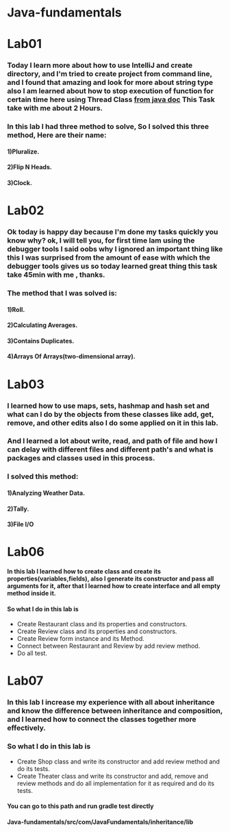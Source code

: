# Java-fundamentals

# Lab01
### Today I learn more about how to use IntelliJ and create directory, and I'm tried to create project from command line, and I found that amazing and look for more about string type also I am learned about how to stop execution of function for certain time here using Thread Class [from java doc](https://docs.oracle.com/javase/7/docs/api/java/lang/Thread.html) This Task take with me about 2 Hours.
### In this lab I had three method to solve, So I solved this three method, Here are their name:
#### 1)Pluralize.

#### 2)Flip N Heads.

#### 3)Clock.


# Lab02
### Ok today is happy day because I'm done my tasks quickly you know why? ok, I will tell you, for first time Iam using the debugger tools I said oobs why I ignored an important thing like this I was surprised from the amount of ease with which the debugger tools gives us so today  learned great thing this task take 45min with me , thanks.
### The method that I was solved is:
#### 1)Roll.

#### 2)Calculating Averages.

#### 3)Contains Duplicates.

#### 4)Arrays Of Arrays(two-dimensional array).



# Lab03
### I learned how to use maps, sets, hashmap and hash set and what can I do by the objects from these classes like add, get, remove, and other edits also I do some applied on it in this lab.
### And I learned a lot about write, read, and path of file and how I can delay with different files and different path's and what is packages and classes used in this process.
### I solved this method:
#### 1)Analyzing Weather Data.

#### 2)Tally.


#### 3)File I/O

# Lab06
#### In this lab I learned how to create class and create its properties(variables,fields), also I generate its constructor and pass all arguments for it, after that I learned how to create interface and all empty method inside it.
#### So what I do in this lab is 
- Create Restaurant class and its properties and constructors.
- Create Review class and its properties and constructors.
- Create Review form instance and its Method.
- Connect between Restaurant and Review by add review method.
- Do all test.
 
# Lab07
### In this lab I increase my experience with all about inheritance and know the difference between inheritance and composition, and I learned how to connect the classes together more effectively.
### So what I do in this lab is
- Create Shop class and write its constructor and add review method and do its tests.
- Create Theater class and write its constructor and add, remove and review methods and do all implementation for it as required and do its tests.

#### You can go to this path and run gradle test directly
#### Java-fundamentals/src/com/JavaFundamentals/inheritance/lib